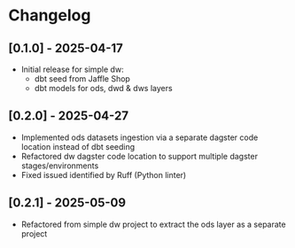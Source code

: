# Changelog

## [0.1.0] - 2025-04-17

  - Initial release for simple dw:
    - dbt seed from Jaffle Shop
    - dbt models for ods, dwd & dws layers

## [0.2.0] - 2025-04-27

  - Implemented ods datasets ingestion via a separate dagster code location instead of dbt seeding
  - Refactored dw dagster code location to support multiple dagster stages/environments
  - Fixed issued identified by Ruff (Python linter)

## [0.2.1] - 2025-05-09

  - Refactored from simple dw project to extract the ods layer as a separate project
